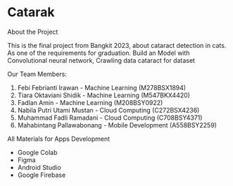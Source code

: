 # Catarak

About the Project

This is the final project from Bangkit 2023, about cataract detection in cats. As one of the requirements for graduation. Build an Model with Convolutional neural network, Crawling data cataract for dataset

Our Team Members:
1. Febi Febrianti Irawan - Machine Learning (M278BSX1894)
2. Tiara Oktaviani Shidik - Machine Learning (M547BKX4420)
3. Fadlan Amin - Machine Learning (M208BSY0922)
4. Nabila Putri Utami Mustan - Cloud Computing (C272BSX4236)
5. Muhammad Fadli Ramadani - Cloud Computing (C708BSY4371)
6. Mahabintang Pallawabonang - Mobile Development (A558BSY2259)

All Materials for Apps Development
- Google Colab
- Figma
- Android Studio
- Google Firebase
